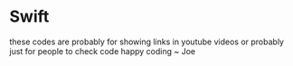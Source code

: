 # Swift
these codes are probably for showing links in youtube videos or probably just for people to check code 
happy coding ~ Joe

